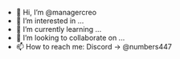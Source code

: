- 👋 Hi, I’m @managercreo
- 👀 I’m interested in ...
- 🌱 I’m currently learning ...
- 💞️ I’m looking to collaborate on ... 
- 📫 How to reach me: Discord -> @numbers447

<!---
managercreo/managercreo is a ✨ special ✨ repository because its `README.md` (this file) appears on your GitHub profile.
You can click the Preview link to take a look at your changes.
--->
